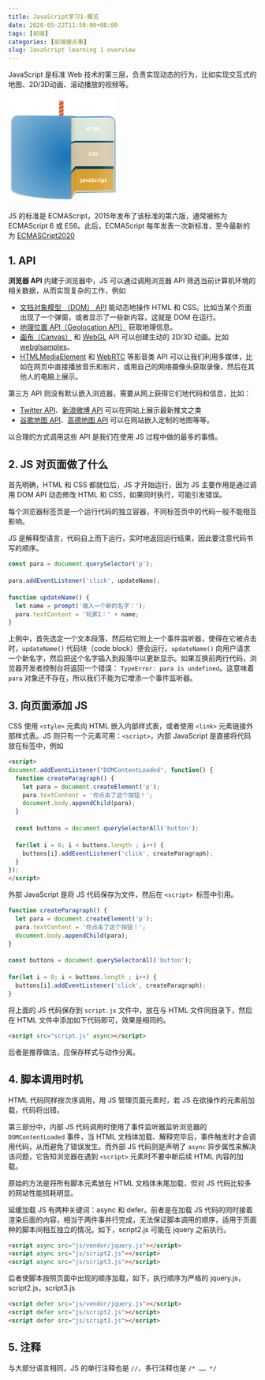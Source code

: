 ```yaml
---
title: JavaScript学习1-概览
date: 2020-05-22T11:50:00+08:00
tags: [前端]
categories: [前端做点事]
slug: JavaScript learning 1 overview
---
```


JavaScript 是标准 Web 技术的第三层，负责实现动态的行为，比如实现交互式的地图、2D/3D动画、滚动播放的视频等。

<img src="/images/JavaScript学习1-概览/cake.png" style="zoom:50%;" />

JS 的标准是 ECMAScript，2015年发布了该标准的第六版，通常被称为 ECMAScript 6 或 ES6。此后，ECMAScript 每年发表一次新标准，至今最新的为 [ECMASCript2020](https://tc39.es/ecma262/)

## 1. API

**浏览器 API** 内建于浏览器中，JS 可以通过调用浏览器 API 筛选当前计算机环境的相关数据，从而实现复杂的工作，例如

- [文档对象模型 （DOM） API](https://developer.mozilla.org/zh-CN/docs/Web/API/Document_Object_Model) 能动态地操作 HTML 和 CSS。比如当某个页面出现了一个弹窗，或者显示了一些新内容，这就是 DOM 在运行。
- [地理位置 API（Geolocation API）](https://developer.mozilla.org/zh-CN/docs/Web/API/Geolocation) 获取地理信息。
- [画布（Canvas）](https://developer.mozilla.org/zh-CN/docs/Web/API/Canvas_API) 和 [WebGL](https://developer.mozilla.org/zh-CN/docs/Web/API/WebGL_API) API 可以创建生动的 2D/3D 动画。比如 [webglsamples](http://webglsamples.org/)。
- [HTMLMediaElement](https://developer.mozilla.org/zh-CN/docs/Web/API/HTMLMediaElement) 和 [WebRTC](https://developer.mozilla.org/zh-CN/docs/Web/API/WebRTC_API) 等影音类 API 可以让我们利用多媒体，比如在网页中直接播放音乐和影片，或用自己的网络摄像头获取录像，然后在其他人的电脑上展示。

第三方 API 则没有默认嵌入浏览器，需要从网上获得它们地代码和信息，比如：

- [Twitter API](https://dev.twitter.com/overview/documentation)、[新浪微博 API](https://open.weibo.com/) 可以在网站上展示最新推文之类
- [谷歌地图 API](https://developers.google.com/maps/)、[高德地图 API](https://lbs.amap.com/) 可以在网站嵌入定制的地图等等。

以合理的方式调用这些 API 是我们在使用 JS 过程中做的最多的事情。

## 2. JS 对页面做了什么

首先明确，HTML 和 CSS 都就位后，JS 才开始运行，因为 JS 主要作用是通过调用 DOM API 动态修改 HTML 和 CSS，如果同时执行，可能引发错误。

每个浏览器标签页是一个运行代码的独立容器，不同标签页中的代码一般不能相互影响。

JS 是解释型语言，代码自上而下运行，实时地返回运行结果，因此要注意代码书写的顺序。

```js
const para = document.querySelector('p');

para.addEventListener('click', updateName);

function updateName() {
  let name = prompt('输入一个新的名字：');
  para.textContent = '玩家1：' + name;
}
```

上例中，首先选定一个文本段落，然后给它附上一个事件监听器，使得在它被点击时，`updateName()` 代码块（code block）便会运行。`updateName()` 向用户请求一个新名字，然后把这个名字插入到段落中以更新显示。如果互换前两行代码，浏览器开发者控制台将返回一个错误： `TypeError: para is undefined`。这意味着 `para` 对象还不存在，所以我们不能为它增添一个事件监听器。

## 3. 向页面添加 JS

CSS 使用 `<style>` 元素向 HTML 嵌入内部样式表，或者使用 `<link>` 元素链接外部样式表。JS 则只有一个元素可用：`<script>`，内部 JavaScript 是直接将代码放在标签中，例如

```html
<script>
document.addEventListener("DOMContentLoaded", function() {
  function createParagraph() {
    let para = document.createElement('p');
    para.textContent = '你点击了这个按钮！';
    document.body.appendChild(para);
  }

  const buttons = document.querySelectorAll('button');

  for(let i = 0; i < buttons.length ; i++) {
    buttons[i].addEventListener('click', createParagraph);
  }
});
</script>
```

外部 JavaScript 是将 JS 代码保存为文件，然后在 `<script> `标签中引用。

```js
function createParagraph() {
  let para = document.createElement('p');
  para.textContent = '你点击了这个按钮！';
  document.body.appendChild(para);
}

const buttons = document.querySelectorAll('button');

for(let i = 0; i < buttons.length ; i++) {
  buttons[i].addEventListener('click', createParagraph);
}
```

将上面的 JS 代码保存到 `script.js` 文件中，放在与 HTML 文件同目录下，然后在 HTML 文件中添加如下代码即可，效果是相同的。

```html
<script src="script.js" async></script>
```

后者是推荐做法，应保存样式与动作分离。

## 4. 脚本调用时机

HTML 代码同样按次序调用，用 JS 管理页面元素时，若 JS 在欲操作的元素前加载，代码将出错。

第三部分中，内部 JS 代码调用时使用了事件监听器监听浏览器的 `DOMContentLoaded` 事件，当 HTML 文档体加载、解释完毕后，事件触发时才会调用代码，从而避免了错误发生。而外部 JS 代码则是声明了 `async` 异步属性来解决该问题，它告知浏览器在遇到 `<script>` 元素时不要中断后续 HTML 内容的加载。

原始的方法是将所有脚本元素放在 HTML 文档体末尾加载，但对 JS 代码比较多的网站性能损耗明显。

延缓加载 JS 有两种关键词：async 和 defer。前者是在加载 JS 代码的同时接着渲染后面的内容，相当于两件事并行完成，无法保证脚本调用的顺序，适用于页面种的脚本间相互独立的情况。如下，script2.js 可能在 jquery 之前执行。

```html
<script async src="js/vendor/jquery.js"></script>
<script async src="js/script2.js"></script>
<script async src="js/script3.js"></script>
```

后者使脚本按照页面中出现的顺序加载，如下，执行顺序为严格的 jquery.js，script2.js，script3.js

```html
<script defer src="js/vendor/jquery.js"></script>
<script defer src="js/script2.js"></script>
<script defer src="js/script3.js"></script>
```

## 5. 注释

与大部分语言相同，JS 的单行注释也是 `//`，多行注释也是 `/* …… */`

